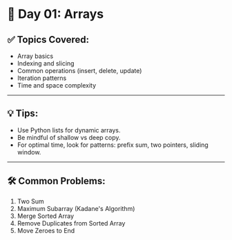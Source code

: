 # 📘 Day 01: Arrays

## ✅ Topics Covered:
- Array basics
- Indexing and slicing
- Common operations (insert, delete, update)
- Iteration patterns
- Time and space complexity

---

## 💡 Tips:
- Use Python lists for dynamic arrays.
- Be mindful of shallow vs deep copy.
- For optimal time, look for patterns: prefix sum, two pointers, sliding window.

---

## 🛠️ Common Problems:
1. Two Sum
2. Maximum Subarray (Kadane's Algorithm)
3. Merge Sorted Array
4. Remove Duplicates from Sorted Array
5. Move Zeroes to End
